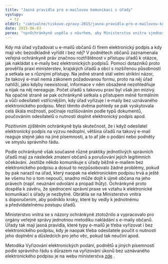 ```yaml
---
title: "Jasná pravidla pro e-mailovou komunikaci s úřady"
vystupy:
  - tz
oldUrl: "/aktualne/tiskove-zpravy-2015/jasna-pravidla-pro-e-mailovou-komunikaci-s-urady"
date: 2015-06-03
perex: "<p>Ochránkyně uspěla s návrhem, aby Ministerstvo vnitra sjednotilo způsob, jakým různé úřady a úředníci veřejné správy vyřizují e-maily od občanů. Nová metodika ministerstva stanovila jasná pravidla, kdy mají úřady vyřizovat e-maily i bez elektronického podpisu a kdy mají odesílatele vyzvat k jeho doplnění, aby bylo možné e-mail považovat za podání podle správního řádu.</p>"
---
```


<!-- imported from the old website -->

<p>Kdy má úřad vyžadovat u e-mailů občanů či firem elektronický podpis a kdy mají věc bezodkladně vyřídit i bez něj? V podnětech občanů zaznamenala veřejná ochránkyně práv značnou roztříštěnost v přístupu úřadů k otázce, jak nakládat s e-maily bez elektronických podpisů. Pomocí dotazníků proto prověřila praxi ministerstev, krajských úřadů a obcí s rozšířenou působností a setkala se s různými přístupy. Na jedné straně stál velmi striktní názor, že takový e-mail nemá zákonem požadovanou formu, proto na něj úřad nahlíží, jako kdyby neexistoval, informace v něm obsažené nezohledňuje a nijak na něj nereaguje. Počet úřadů s takovou praxí byl však jen mizivý. Na opačné straně se pak ochránkyně setkala s přístupem méně formálním a vůči odesílateli vstřícnějším, kdy úřad vyřizuje i e‑maily bez uznávaného elektronického podpisu. Mezi těmito dvěma pohledy se pak vyskytovala celá škála možností, počínaje rozlišováním podle typů dokumentů, poučováním odesílatelů o nutnosti doplnit elektronický podpis apod. </p><p>Pozitivním zjištěním ochránkyně byla skutečnost, že i když odesílatel elektronický podpis na výzvu nedoplní, většina úřadů na takový e-mail reaguje stejně jako na jiné písemnosti, a to ať jde o podání nebo podněty ve smyslu správního řádu.</p><p>Podle ochránkyně však současné různé praktiky jednotlivých správních úřadů mají za následek zmatení občanů a porušování jejich legitimních očekávání. Jestliže někdo komunikuje s úřady běžně e-mailem bez elektronického podpisu a dosud to nezpůsobovalo žádné problémy, pokud by pak narazil na úřad, který naopak na elektronickém podpisu trvá a ještě ke všemu ho o tom nepoučí, snadno může dojít k újmě občana na jeho právech (např. neuznání odvolání a propad lhůty). Ochránkyně proto dospěla k závěru, že sjednocení správní praxe ve vztahu k elektronické komunikaci s úřady je nezbytné. Obrátila se na Ministerstvo vnitra s doporučením, aby podniklo kroky, které by vedly k jednotnému a předvídatelnému postupu úřadů.</p><p>Ministerstvo vnitra se s názory ochránkyně ztotožnilo a vypracovalo pro orgány veřejné správy jednotnou metodiku nakládání s e-maily občanů. Úřady tak mají jasná pravidla, které typy e-mailů je třeba vyřizovat i bez elektronického podpisu, kdy je naopak třeba odesílatele poučit o nutnosti jeho doplnění a důsledcích pro jeho věc, pokud tak neučiní apod.</p><p>Metodika Vyřizování elektronických podání, podnětů a jiných písemností podle správního řádu s důrazem na vyřizování úkonů bez uznávaného elektronického podpisu je na webu ministerstva <a title="Otevření do nového okna" href="http://www.mvcr.cz/clanek/spravni-rad-metodicke-pomucky-ke-spravnimu-radu-metodicke-pomucky-ke-spravnimu-radu.aspx" target="_blank">zde</a> .</p>
